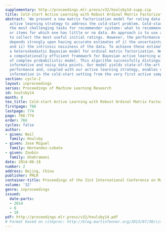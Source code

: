 ```yaml
---
supplementary: http://proceedings.mlr.press/v32/houlsby14-supp.zip
title: Cold-start Active Learning with Robust Ordinal Matrix Factorization
abstract: 'We present a new matrix factorization model for rating data and a corresponding
  active learning strategy to address the cold-start problem. Cold-start is one of
  the most challenging tasks for recommender systems: what to recommend with new users
  or items for which one has little or no data. An approach is to use active learning
  to collect the most useful initial ratings. However, the performance of active learning
  depends strongly upon having accurate estimates of i) the uncertainty in model parameters
  and ii) the intrinsic noisiness of the data. To achieve these estimates we propose
  a heteroskedastic Bayesian model for ordinal matrix factorization. We also present
  a computationally efficient framework for Bayesian active learning with this type
  of complex probabilistic model. This algorithm successfully distinguishes between
  informative and noisy data points. Our model yields state-of-the-art predictive
  performance and, coupled with our active learning strategy, enables us to gain useful
  information in the cold-start setting from the very first active sample.'
section: cycle-2
layout: inproceedings
series: Proceedings of Machine Learning Research
id: houlsby14
month: 0
tex_title: Cold-start Active Learning with Robust Ordinal Matrix Factorization
firstpage: 766
lastpage: 774
page: 766-774
order: 766
cycles: false
author:
- given: Neil
  family: Houlsby
- given: Jose Miguel
  family: Hernandez-Lobato
- given: Zoubin
  family: Ghahramani
date: 2014-06-18
number: 2
address: Bejing, China
publisher: PMLR
container-title: Proceedings of the 31st International Conference on Machine Learning
volume: '32'
genre: inproceedings
issued:
  date-parts:
  - 2014
  - 6
  - 18
pdf: http://proceedings.mlr.press/v32/houlsby14.pdf
# Format based on citeproc: http://blog.martinfenner.org/2013/07/30/citeproc-yaml-for-bibliographies/
---
```

